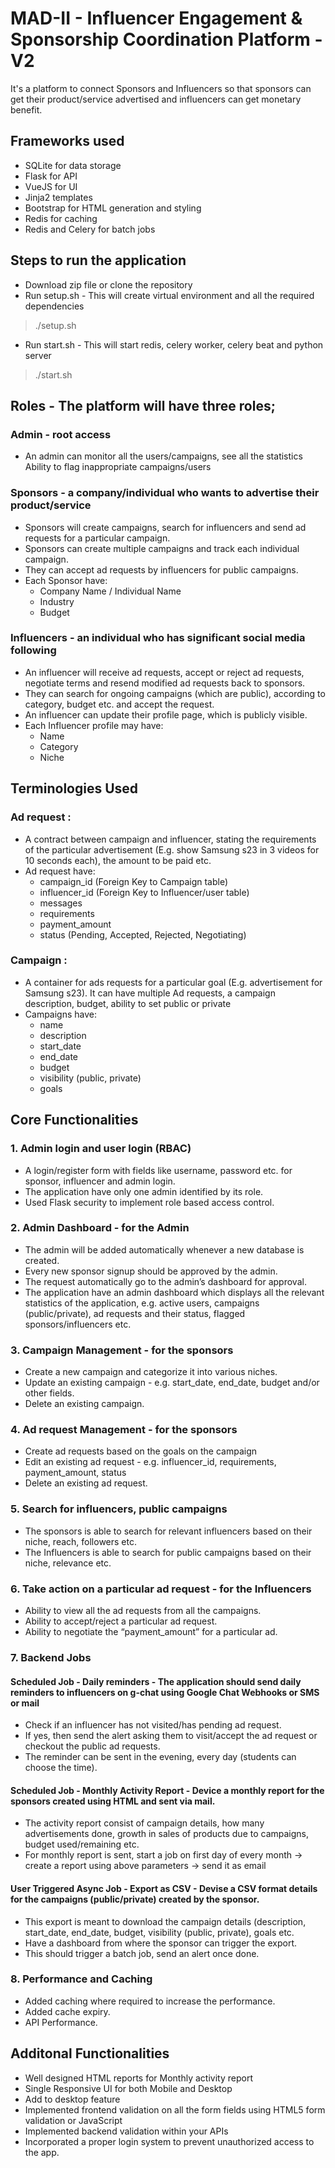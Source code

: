 # MAD-II - Influencer Engagement & Sponsorship Coordination Platform - V2
It's a platform to connect Sponsors and Influencers so that sponsors can get their product/service advertised and influencers can get monetary benefit.

## Frameworks used
* SQLite for data storage
* Flask for API
* VueJS for UI
* Jinja2 templates
* Bootstrap for HTML generation and styling
* Redis for caching
* Redis and Celery for batch jobs

## Steps to run the application
* Download zip file or clone the repository
* Run setup.sh - This will create virtual environment and all the required dependencies
> ./setup.sh
* Run start.sh - This will start redis, celery worker, celery beat and python server
> ./start.sh

## Roles - The platform will have three roles;

### Admin - root access
* An admin can monitor all the users/campaigns, see all the statistics
Ability to flag inappropriate campaigns/users

### Sponsors - a company/individual who wants to advertise their product/service
* Sponsors will create campaigns, search for influencers and send ad requests for a particular campaign.
* Sponsors can create multiple campaigns and track each individual campaign.
* They can accept ad requests by influencers for public campaigns.
* Each Sponsor have:
  * Company Name / Individual Name
  * Industry
  * Budget


### Influencers - an individual who has significant social media following
* An influencer will receive ad requests, accept or reject ad requests, negotiate terms and resend modified ad requests back to sponsors.
* They can search for ongoing campaigns (which are public), according to category, budget etc. and accept the request.
* An influencer can update their profile page, which is publicly visible.
* Each Influencer profile may have:
  * Name
  * Category
  * Niche

## Terminologies Used
### Ad request : 
* A contract between campaign and influencer, stating the requirements of the particular advertisement (E.g. show Samsung s23 in 3 videos for 10 seconds each), the amount to be paid etc.
* Ad request have:
  * campaign_id (Foreign Key to Campaign table)
  * influencer_id (Foreign Key to Influencer/user table)
  * messages
  * requirements
  * payment_amount
  * status (Pending, Accepted, Rejected, Negotiating)

### Campaign : 
* A container for ads requests for a particular goal (E.g. advertisement for Samsung s23). It can have multiple Ad requests, a campaign description, budget, ability to set public or private
* Campaigns have:
  * name
  * description
  * start_date
  * end_date
  * budget
  * visibility (public, private)
  * goals

## Core Functionalities
### 1. Admin login and user login (RBAC)
* A login/register form with fields like username, password etc. for sponsor, influencer and admin login.
* The application have only one admin identified by its role.
* Used Flask security to implement role based access control.

### 2. Admin Dashboard - for the Admin
* The admin will be added automatically whenever a new database is created.
* Every new sponsor signup should be approved by the admin.
* The request automatically go to the admin’s dashboard for approval.
* The application have an admin dashboard which displays all the relevant statistics of the application, e.g. active users, campaigns (public/private), ad requests and their status, flagged sponsors/influencers etc.

### 3. Campaign Management - for the sponsors
* Create a new campaign and categorize it into various niches.
* Update an existing campaign - e.g. start_date, end_date, budget and/or other fields.
* Delete an existing campaign.

### 4. Ad request Management - for the sponsors
* Create ad requests based on the goals on the campaign
* Edit an existing ad request - e.g. influencer_id, requirements, payment_amount, status
* Delete an existing ad request.

### 5. Search for influencers, public campaigns
* The sponsors is able to search for relevant influencers based on their niche, reach, followers etc.
* The Influencers is able to search for public campaigns based on their niche, relevance etc.

### 6. Take action on a particular ad request - for the Influencers
* Ability to view all the ad requests from all the campaigns.
* Ability to accept/reject a particular ad request.
* Ability to negotiate the “payment_amount” for a particular ad.

### 7. Backend Jobs
#### Scheduled Job - Daily reminders - The application should send daily reminders to influencers on g-chat using Google Chat Webhooks or SMS or mail
* Check if an influencer has not visited/has pending ad request.
* If yes, then send the alert asking them to visit/accept the ad request or checkout the public ad requests.
* The reminder can be sent in the evening, every day (students can choose the time).

#### Scheduled Job - Monthly Activity Report - Device a monthly report for the sponsors created using HTML and sent via mail.
* The activity report consist of campaign details, how many advertisements done, growth in sales of products due to campaigns, budget used/remaining etc.
* For monthly report is sent, start a job on first day of every month → create a report using above parameters → send it as email

#### User Triggered Async Job - Export as CSV - Devise a CSV format details for the campaigns (public/private) created by the sponsor.
* This export is meant to download the campaign details (description, start_date, end_date, budget, visibility (public, private), goals etc.
* Have a dashboard from where the sponsor can trigger the export.
* This should trigger a batch job, send an alert once done.

### 8. Performance and Caching
* Added caching where required to increase the performance.
* Added cache expiry.
* API Performance.

## Additonal Functionalities
* Well designed HTML reports for Monthly activity report
* Single Responsive UI for both Mobile and Desktop
* Add to desktop feature
* Implemented frontend validation on all the form fields using HTML5 form validation or JavaScript
* Implemented backend validation within your APIs
* Incorporated a proper login system to prevent unauthorized access to the app.
